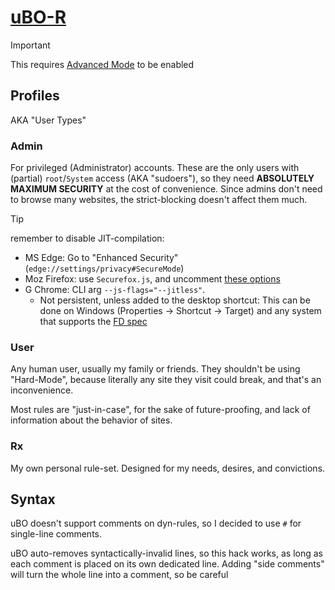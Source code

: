 # [uBO-R](https://github.com/gorhill/uBlock/wiki/Dashboard:-My-rules)
> [!important]
> This requires [Advanced Mode](https://github.com/gorhill/uBlock/wiki/Advanced-user-features) to be enabled

## Profiles
AKA "User Types"

### Admin
For privileged (Administrator) accounts. These are the only users with (partial) `root`/`System` access (AKA "sudoers"), so they need **ABSOLUTELY MAXIMUM SECURITY** at the cost of convenience. Since admins don't need to browse many websites, the strict-blocking doesn't affect them much.

> [!tip]
> remember to disable JIT-compilation:
> - MS Edge: Go to "Enhanced Security" (`edge://settings/privacy#SecureMode`)
> - Moz Firefox: use `Securefox.js`, and uncomment [these options](https://github.com/yokoffing/Betterfox/blob/c5fca2dbf7289c8dbce901c040683f3cdfdd7926/Securefox.js#L1131-L1162)
> - G Chrome: CLI arg `--js-flags="--jitless"`.
> 	- Not persistent, unless added to the desktop shortcut: This can be done on Windows (Properties -> Shortcut -> Target) and any system that supports the [FD spec](https://specifications.freedesktop.org/desktop-entry-spec/latest/ar01s07.html)

### User
Any human user, usually my family or friends. They shouldn't be using "Hard-Mode", because literally any site they visit could break, and that's an inconvenience.

Most rules are "just-in-case", for the sake of future-proofing, and lack of information about the behavior of sites.

### Rx
My own personal rule-set. Designed for my needs, desires, and convictions.

## Syntax
uBO doesn't support comments on dyn-rules, so I decided to use `#` for single-line comments.

uBO auto-removes syntactically-invalid lines, so this hack works, as long as each comment is placed on its own dedicated line. Adding "side comments" will turn the whole line into a comment, so be careful
